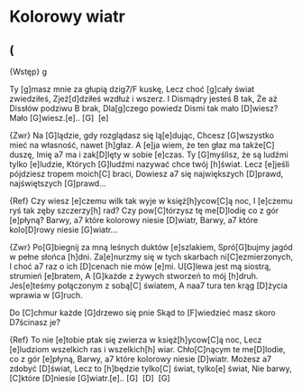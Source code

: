 # Kolorowy wiatr
## (


{Wstęp}
g 

Ty [g]masz mnie za głupią dzig7/F kuskę,
Lecz choć [g]cały świat zwiedziłeś,
Zjeź[d]dziłeś wzdłuż i wszerz.
I Dismądry jesteś B tak,
Że aż Dissłów podziwu B brak,
Dla[g]czego powiedz Dismi tak mało [D]wiesz?
Mało [G]wiesz.[e].. [G]  [e]  

{Zwr}
Na [G]lądzie, gdy rozglądasz się lą[e]dując,
Chcesz [G]wszystko mieć na własność, nawet [h]głaz.
A [e]ja wiem, że ten głaz ma także[C] duszę,
Imię a7 ma i zak[D]lęty w sobie [e]czas.
Ty [G]myślisz, że są ludźmi tylko [e]ludzie,
Których [G]ludźmi nazywać chce twój [h]świat.
Lecz [e]jeśli pójdziesz tropem moich[C] braci,
Dowiesz a7 się największych [D]prawd, najświętszych [G]prawd...

{Ref}
Czy wiesz [e]czemu wilk tak wyje w księż[h]ycow[C]ą noc,
I [e]czemu ryś tak zęby szczerzy[h] rad?
Czy pow[C]tórzysz tę me[D]lodię co z gór [e]płyną?
Barwy, a7 które kolorowy niesie [D]wiatr,
Barwy, a7 które kolo[D]rowy niesie [G]wiatr...

{Zwr}
Po[G]biegnij za mną leśnych duktów [e]szlakiem,
Spró[G]bujmy jagód w pełne słońca [h]dni.
Za[e]nurzmy się w tych skarbach ni[C]ezmierzonych,
I choć a7 raz o ich [D]cenach nie mów [e]mi.
U[G]lewa jest mą siostrą, strumień [e]bratem,
A [G]każde z żywych stworzeń to mój [h]druh.
Jes[e]teśmy połączonym z sobą[C] światem,
A naa7 tura ten krąg [D]życia wprawia w [G]ruch.

Do [C]chmur każde [G]drzewo się pnie
Skąd to [F]wiedzieć masz skoro D7ścinasz je?

{Ref}
To nie [e]tobie ptak się zwierza w księż[h]ycow[C]ą noc,
Lecz [e]ludziom wszelkich ras i wszelkich[h] wiar.
Chło[C]nącym te me[D]lodie, co z gór [e]płyną,
Barwy, a7 które kolorowy niesie [D]wiatr.
Możesz a7 zdobyć [D]świat,
Lecz to [h]będzie tylko[C] świat, tylko[e] świat,
Nie barwy, [C]które [D]niesie [G]wiatr.[e].. [G]  [D]  [G] 





